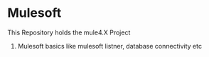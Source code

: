 # Mulesoft
This Repository holds the mule4.X Project
1. Mulesoft basics like mulesoft listner, database connectivity etc

